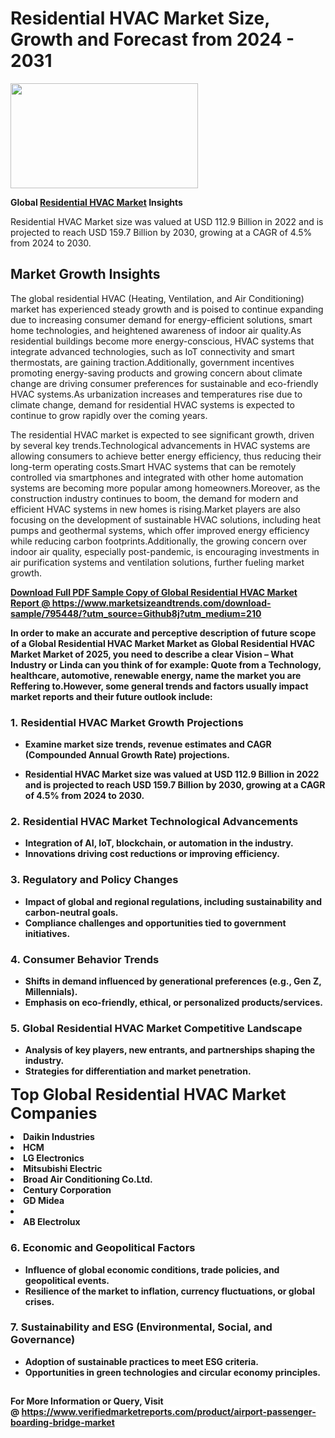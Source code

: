 <H1>Residential HVAC Market Size, Growth and Forecast from 2024 - 2031</H1><img class="aligncenter size-medium wp-image-584254" src="https://thirdeyenews.in/wp-content/uploads/2024/09/Global-Market-Research-300x168.jpeg" alt="" width="300" height="168" /><p><strong>Global&nbsp;<a href="https://www.marketsizeandtrends.com/download-sample/795448/?utm_source=Github8j?utm_medium=210">Residential HVAC Market</a> Insights</strong></p><p>Residential HVAC Market size was valued at USD 112.9 Billion in 2022 and is projected to reach USD 159.7 Billion by 2030, growing at a CAGR of 4.5% from 2024 to 2030.</p><p><h2>Market Growth Insights</h2> <p>The global residential HVAC (Heating, Ventilation, and Air Conditioning) market has experienced steady growth and is poised to continue expanding due to increasing consumer demand for energy-efficient solutions, smart home technologies, and heightened awareness of indoor air quality.As residential buildings become more energy-conscious, HVAC systems that integrate advanced technologies, such as IoT connectivity and smart thermostats, are gaining traction.Additionally, government incentives promoting energy-saving products and growing concern about climate change are driving consumer preferences for sustainable and eco-friendly HVAC systems.As urbanization increases and temperatures rise due to climate change, demand for residential HVAC systems is expected to continue to grow rapidly over the coming years.</p> <p><strong><a href="#"></a></strong></p> <p>The residential HVAC market is expected to see significant growth, driven by several key trends.Technological advancements in HVAC systems are allowing consumers to achieve better energy efficiency, thus reducing their long-term operating costs.Smart HVAC systems that can be remotely controlled via smartphones and integrated with other home automation systems are becoming more popular among homeowners.Moreover, as the construction industry continues to boom, the demand for modern and efficient HVAC systems in new homes is rising.Market players are also focusing on the development of sustainable HVAC solutions, including heat pumps and geothermal systems, which offer improved energy efficiency while reducing carbon footprints.Additionally, the growing concern over indoor air quality, especially post-pandemic, is encouraging investments in air purification systems and ventilation solutions, further fueling market growth.<p><strong><a href="#"></p><p><span class=""><strong>Download Full PDF Sample Copy of Global Residential HVAC Market Report</strong> @ <a href="https://www.marketsizeandtrends.com/download-sample/795448/?utm_source=Github8j?utm_medium=210" target="_blank">https://www.marketsizeandtrends.com/download-sample/795448/?utm_source=Github8j?utm_medium=210</a></span></p><p>In order to make an accurate and perceptive description of future scope of a Global&nbsp;Residential HVAC Market Market as Global&nbsp;Residential HVAC Market Market of 2025, you need to describe a clear Vision &ndash; What Industry or Linda can you think of for example: Quote from a Technology, healthcare, automotive, renewable energy, name the market you are Reffering to.However, some general trends and factors usually impact market reports and their future outlook include:</p><h3>1.&nbsp;<strong>Residential HVAC Market Growth Projections</strong></h3><ul><li>Examine market size trends, revenue estimates and CAGR (Compounded Annual Growth Rate) projections.</li><li><p>Residential HVAC Market size was valued at USD 112.9 Billion in 2022 and is projected to reach USD 159.7 Billion by 2030, growing at a CAGR of 4.5% from 2024 to 2030.</p></li></ul><h3>2.&nbsp;<strong>Residential HVAC Market Technological Advancements</strong></h3><ul><li>Integration of AI, IoT, blockchain, or automation in the industry.</li><li>Innovations driving cost reductions or improving efficiency.</li></ul><h3>3.&nbsp;<strong>Regulatory and Policy Changes</strong></h3><ul><li>Impact of global and regional regulations, including sustainability and carbon-neutral goals.</li><li>Compliance challenges and opportunities tied to government initiatives.</li></ul><h3>4.&nbsp;<strong>Consumer Behavior Trends</strong></h3><ul><li>Shifts in demand influenced by generational preferences (e.g., Gen Z, Millennials).</li><li>Emphasis on eco-friendly, ethical, or personalized products/services.</li></ul><h3>5.&nbsp;<strong>Global Residential HVAC Market Competitive Landscape</strong></h3><ul><li>Analysis of key players, new entrants, and partnerships shaping the industry.</li><li>Strategies for differentiation and market penetration.</li></ul><p data-pm-slice="1 1 []"><span style="color: inherit; font-family: inherit; font-size: 25px;">Top Global Residential HVAC Market Companies</span></p><div class="" data-test-id=""><p><li>Daikin Industries</li><li> HCM</li><li> LG Electronics</li><li> Mitsubishi Electric</li><li> Broad Air Conditioning Co.Ltd.</li><li> Century Corporation</li><li> GD Midea</li><li></li><li> AB Electrolux</li></p></div><h3>6.&nbsp;<strong>Economic and Geopolitical Factors</strong></h3><ul><li>Influence of global economic conditions, trade policies, and geopolitical events.</li><li>Resilience of the market to inflation, currency fluctuations, or global crises.</li></ul><h3>7.&nbsp;<strong>Sustainability and ESG (Environmental, Social, and Governance)</strong></h3><ul><li>Adoption of sustainable practices to meet ESG criteria.</li><li>Opportunities in green technologies and circular economy principles.</li></ul><h2><strong style="font-size: 14px;">For More Information or Query, Visit @&nbsp;</strong><a style="background-color: #ffffff; font-size: 14px;" href="https://www.marketsizeandtrends.com/report/residential-hvac-market/" target="_blank">https://www.verifiedmarketreports.com/product/airport-passenger-boarding-bridge-market</a></h2>